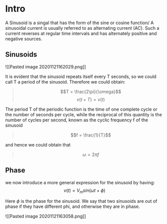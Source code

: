 # Intro

A Sinusoid is a singal that has the form of the sine or cosine function/ A sinusoidal current is usually referred to as alternating current (AC). Such a current reverses at regular time intervals and has alternately positive and negative sources. 

## Sinusoids
![[Pasted image 20201121162029.png]]

It is evident that the sinusoid repeats itself every T seconds, so we could call T a period of the sinusoid. Therefore we could obtain:

> $$T = \frac{2\pi}{\omega}$$
> $$v(t+T) = v(t)$$

The period T of the periodic function is the time of one complete cycle or the number of seconds per cycle, while the reciprocal of this quantity is the number of cycles per second, known as the cyclic frequency f of the sinusoid

>$$f = \frac{1}{T}$$

and hence we could obtain that
>$$ \omega = 2 \pi f$$



## Phase
we now introduce a more general expression for the sinusoid by having:
$$v(t) = V_msin(\omega t + \phi)$$

Here $\phi$ is the phase for the sinusoid. We say that two sinusoids are out of phase if they have different phi, and otherwise they are in phase. 

![[Pasted image 20201121163058.png]]